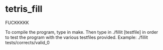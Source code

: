 # tetris_fill
FUCKKKKK

To compile the program, type in make.
Then type in ./fillit [testfile] in order to test the program with the various testfiles provided.
Example: ./fillit tests/corrects/valid_0
